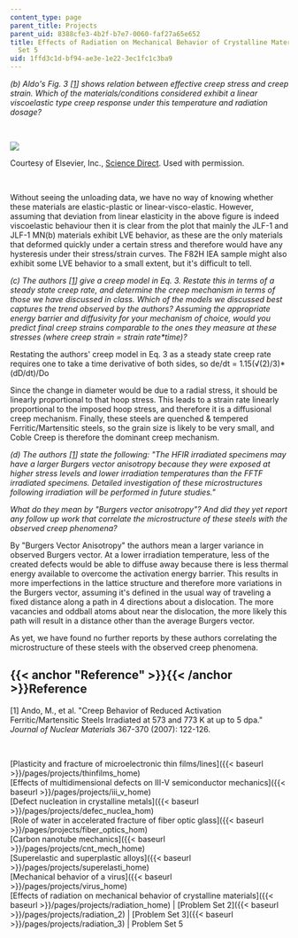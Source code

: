 ```yaml
---
content_type: page
parent_title: Projects
parent_uid: 8388cfe3-4b2f-b7e7-0060-faf27a65e652
title: Effects of Radiation on Mechanical Behavior of Crystalline Materials - Problem
  Set 5
uid: 1ffd3c1d-bf94-ae3e-1e22-3ec1fc1c3ba9
---
```


_(b) Aldo's Fig. 3 \[[1](#Reference)\] shows relation between effective creep stress and creep strain. Which of the materials/conditions considered exhibit a linear viscoelastic type creep response under this temperature and radiation dosage?_

  
 

![](/courses/materials-science-and-engineering/3-22-mechanical-behavior-of-materials-spring-2008/projects/radiation_5_1.jpg)

Courtesy of Elsevier, Inc., [Science Direct](http://www.sciencedirect.com/). Used with permission.

  
 

Without seeing the unloading data, we have no way of knowing whether these materials are elastic-plastic or linear-visco-elastic. However, assuming that deviation from linear elasticity in the above figure is indeed viscoelastic behaviour then it is clear from the plot that mainly the JLF-1 and JLF-1 MN(b) materials exhibit LVE behavior, as these are the only materials that deformed quickly under a certain stress and therefore would have any hysteresis under their stress/strain curves. The F82H IEA sample might also exhibit some LVE behavior to a small extent, but it's difficult to tell.

_(c) The authors \[[1](#Reference)\] give a creep model in Eq. 3. Restate this in terms of a steady state creep rate, and determine the creep mechanism in terms of those we have discussed in class. Which of the models we discussed best captures the trend observed by the authors? Assuming the appropriate energy barrier and diffusivity for your mechanism of choice, would you predict final creep strains comparable to the ones they measure at these stresses (where creep strain = strain rate\*time)?_

Restating the authors' creep model in Eq. 3 as a steady state creep rate requires one to take a time derivative of both sides, so de/dt = 1.15(√(2)/3)\*(dD/dt)/Do

Since the change in diameter would be due to a radial stress, it should be linearly proportional to that hoop stress. This leads to a strain rate linearly proportional to the imposed hoop stress, and therefore it is a diffusional creep mechanism. Finally, these steels are quenched & tempered Ferritic/Martensitic steels, so the grain size is likely to be very small, and Coble Creep is therefore the dominant creep mechanism.

_(d) The authors \[[1](#Reference)\] state the following: "The HFIR irradiated specimens may have a larger Burgers vector anisotropy because they were exposed at higher stress levels and lower irradiation temperatures than the FFTF irradiated specimens. Detailed investigation of these microstructures following irradiation will be performed in future studies."_

_What do they mean by "Burgers vector anisotropy"? And did they yet report any follow up work that correlate the microstructure of these steels with the observed creep phenomena?_

By "Burgers Vector Anisotropy" the authors mean a larger variance in observed Burgers vector. At a lower irradiation temperature, less of the created defects would be able to diffuse away because there is less thermal energy available to overcome the activation energy barrier. This results in more imperfections in the lattice structure and therefore more variations in the Burgers vector, assuming it's defined in the usual way of traveling a fixed distance along a path in 4 directions about a dislocation. The more vacancies and oddball atoms about near the dislocation, the more likely this path will result in a distance other than the average Burgers vector.

As yet, we have found no further reports by these authors correlating the microstructure of these steels with the observed creep phenomena.

{{< anchor "Reference" >}}{{< /anchor >}}Reference
--------------------------------------------------

\[1\] Ando, M., et al. "Creep Behavior of Reduced Activation Ferritic/Martensitic Steels Irradiated at 573 and 773 K at up to 5 dpa." _Journal of Nuclear Materials_ 367-370 (2007): 122-126.

  
  
 

[Plasticity and fracture of microelectronic thin films/lines]({{< baseurl >}}/pages/projects/thinfilms_home)  
[Effects of multidimensional defects on III-V semiconductor mechanics]({{< baseurl >}}/pages/projects/iii_v_home)  
[Defect nucleation in crystalline metals]({{< baseurl >}}/pages/projects/defec_nuclea_hom)  
[Role of water in accelerated fracture of fiber optic glass]({{< baseurl >}}/pages/projects/fiber_optics_hom)  
[Carbon nanotube mechanics]({{< baseurl >}}/pages/projects/cnt_mech_home)  
[Superelastic and superplastic alloys]({{< baseurl >}}/pages/projects/superelasti_home)  
[Mechanical behavior of a virus]({{< baseurl >}}/pages/projects/virus_home)  
[Effects of radiation on mechanical behavior of crystalline materials]({{< baseurl >}}/pages/projects/radiation_home) | [Problem Set 2]({{< baseurl >}}/pages/projects/radiation_2) | [Problem Set 3]({{< baseurl >}}/pages/projects/radiation_3) | Problem Set 5